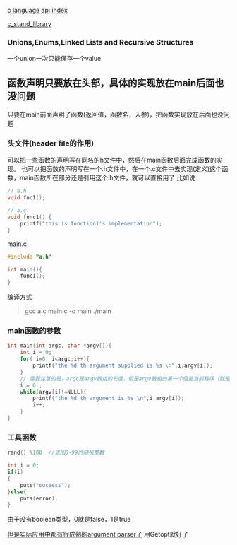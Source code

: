 [c language api index](http://www.cplusplus.com/reference/cstdio/sprintf/)

[c_stand_library](https://www.tutorialspoint.com/c_standard_library/index.htm)

### Unions,Enums,Linked Lists and Recursive Structures
一个union一次只能保存一个value

## 函数声明只要放在头部，具体的实现放在main后面也没问题
只要在main前面声明了函数(返回值，函数名，入参)，把函数实现放在后面也没问题

### 头文件(header file的作用)
可以把一些函数的声明写在同名的h文件中，然后在main函数后面完成函数的实现。
也可以把函数的声明写在一个.h文件中，在一个.c文件中去实现(定义)这个函数，main函数所在部分还是引用这个.h文件，就可以直接用了
比如说
```c
// a.h
void fuc1();

// a.c
void func1() {
    printf("this is function1's implementation");
}
```
main.c
```c
#include "a.h"

int main(){
    func1();
}
```

编译方式
> gcc a.c main.c -o main
./main


### main函数的参数
```C
int main(int argc, char *argv[]){
    int i = 0;
    for( i=0; i<argc;i++){
        printf("the %d th argument supplied is %s \n",i,argv[i]);
    }
    // 需要注意的是，argc是argv数组的长度，但是argv数组的第一个值是当前程序（就是那个.exe文件）的//绝对路径.
    i = 0 ;
    while(argv[i]!=NULL){
        printf("the %d th argument is %s \n",i,argv[i]);
        i++;
    }
}
```


### 工具函数
```c
rand() %100  //返回0-99的随机整数
```

```c
int i = 0;
if(i)
{
    puts("suceess");
}else{
    puts(error);
}
```
由于没有boolean类型，0就是false，1是true



[但是实际应用中都有很成熟的argument parser了](https://stackoverflow.com/questions/9642732/parsing-command-line-arguments) 用Getopt就好了

